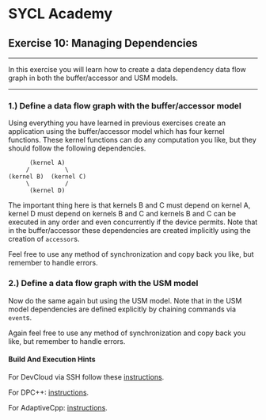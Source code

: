 # SYCL Academy

## Exercise 10: Managing Dependencies
---

In this exercise you will learn how to create a data dependency data flow graph
in both the buffer/accessor and USM models.

---

### 1.) Define a data flow graph with the buffer/accessor model

Using everything you have learned in previous exercises create an application
using the buffer/accessor model which has four kernel functions. These kernel
functions can do any computation you like, but they should follow the following
dependencies.

          (kernel A)
         /          \
    (kernel B)  (kernel C)
         \          /
          (kernel D)

The important thing here is that kernels B and C must depend on kernel A, kernel
D must depend on kernels B and C and kernels B and C can be executed in any
order and even concurrently if the device permits. Note that in the
buffer/accessor these dependencies are created implicitly using the creation of
`accessor`s.

Feel free to use any method of synchronization and copy back you like, but
remember to handle errors.

### 2.) Define a data flow graph with the USM model

Now do the same again but using the USM model. Note that in the USM model
dependencies are defined explicitly by chaining commands via `event`s.

Again feel free to use any method of synchronization and copy back you like,
but remember to handle errors.

#### Build And Execution Hints

For DevCloud via SSH follow these [instructions](../devcloud.md).

For DPC++: [instructions](../dpcpp.md).

For AdaptiveCpp: [instructions](../adaptivecpp.md).
